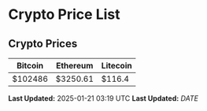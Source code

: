 # Crypto Price List

## Crypto Prices
| Bitcoin | Ethereum | Litecoin |
| ------- | -------- | -------- |
| $102486 | $3250.61 | $116.4 |
**Last Updated:** 2025-01-21 03:19 UTC
**Last Updated:** $DATE$
